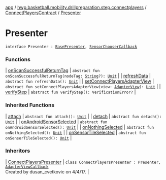 [app](../../../index.md) / [hwp.basketball.mobility.drillpreparation.step.connectplayers](../../index.md) / [ConnectPlayersContract](../index.md) / [Presenter](.)

# Presenter

`interface Presenter : `[`BasePresenter`](../../../hwp.basketball.mobility/-base-presenter/index.md)`, `[`SensorChooserCallback`](../../../hwp.basketball.mobility.sensortilescan/-sensors-dialog/-sensor-chooser-callback/index.md)

### Functions

| [onScanSuccessfulReturnTag](on-scan-successful-return-tag.md) | `abstract fun onScanSuccessfulReturnTag(nodeTag: `[`String`](https://kotlinlang.org/api/latest/jvm/stdlib/kotlin/-string/index.html)`?): `[`Unit`](https://kotlinlang.org/api/latest/jvm/stdlib/kotlin/-unit/index.html) |
| [refreshData](refresh-data.md) | `abstract fun refreshData(): `[`Unit`](https://kotlinlang.org/api/latest/jvm/stdlib/kotlin/-unit/index.html) |
| [setConnectPlayersAdapterView](set-connect-players-adapter-view.md) | `abstract fun setConnectPlayersAdapterView(view: `[`AdapterView`](../-adapter-view/index.md)`): `[`Unit`](https://kotlinlang.org/api/latest/jvm/stdlib/kotlin/-unit/index.html) |
| [verifyStep](verify-step.md) | `abstract fun verifyStep(): VerificationError?` |

### Inherited Functions

| [attach](../../../hwp.basketball.mobility/-base-presenter/attach.md) | `abstract fun attach(): `[`Unit`](https://kotlinlang.org/api/latest/jvm/stdlib/kotlin/-unit/index.html) |
| [detach](../../../hwp.basketball.mobility/-base-presenter/detach.md) | `abstract fun detach(): `[`Unit`](https://kotlinlang.org/api/latest/jvm/stdlib/kotlin/-unit/index.html) |
| [onAndroidSensorSelected](../../../hwp.basketball.mobility.sensortilescan/-sensors-dialog/-sensor-chooser-callback/on-android-sensor-selected.md) | `abstract fun onAndroidSensorSelected(): `[`Unit`](https://kotlinlang.org/api/latest/jvm/stdlib/kotlin/-unit/index.html) |
| [onNothingSelected](../../../hwp.basketball.mobility.sensortilescan/-sensors-dialog/-sensor-chooser-callback/on-nothing-selected.md) | `abstract fun onNothingSelected(): `[`Unit`](https://kotlinlang.org/api/latest/jvm/stdlib/kotlin/-unit/index.html) |
| [onSensorTileSelected](../../../hwp.basketball.mobility.sensortilescan/-sensors-dialog/-sensor-chooser-callback/on-sensor-tile-selected.md) | `abstract fun onSensorTileSelected(): `[`Unit`](https://kotlinlang.org/api/latest/jvm/stdlib/kotlin/-unit/index.html) |

### Inheritors

| [ConnectPlayersPresenter](../../-connect-players-presenter/index.md) | `class ConnectPlayersPresenter : Presenter, `[`AdapterViewCallback`](../-adapter-view-callback/index.md)<br>Created by dusan_cvetkovic on 4/4/17. |

